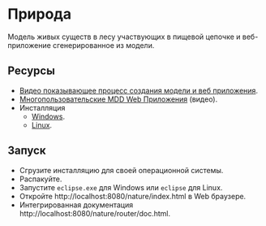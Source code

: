 # Природа

Модель живых существ в лесу участвующих в пищевой цепочке и веб-приложение сгенерированное 
из модели.

## Ресурсы

* [Видео показывающее процесс создания модели и веб приложения](https://youtu.be/nYIscAuDoCI). 
* [Многопользовательские MDD Web Приложения](https://youtu.be/todo) (видео).
* Инсталляция
    * [Windows](http://www.nasdanika.org/products/nature/products/org.nasdanika.nature.product-win32.win32.x86_64.zip).
    * [Linux](http://www.nasdanika.org/products/nature/products/org.nasdanika.nature.product-linux.gtk.x86_64.zip).
    
## Запуск

* Сгрузите инсталляцию для своей операционной системы. 
* Распакуйте. 
* Запустите ``eclipse.exe`` для Windows или ``eclipse`` для Linux.
* Откройте http://localhost:8080/nature/index.html в Web браузере.      
* Интегрированная документация http://localhost:8080/nature/router/doc.html.      
